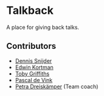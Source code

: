 # Talkback

A place for giving back talks.

## Contributors

- [Dennis Snijder](https://github.com/DennisSnijder)
- [Edwin Kortman](https://github.com/Dreadwin)
- [Toby Griffiths](https://github.com/toby-griffiths)
- [Pascal de Vink](https://github.com/pascaldevink)
- [Petra Dreiskämper](https://github.com/phpetra) (Team coach)
